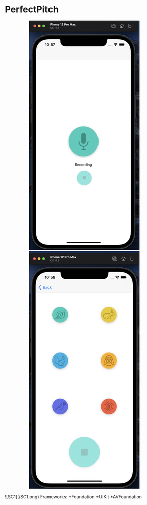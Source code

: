 # PerfectPitch


<p align="center">
  <img src="/SC1.png" width="350" title="hover text">
  <img src="/SC2.png" width="350" alt="accessibility text">
</p>
![SC1](/SC1.png)
Frameworks:
*Foundation
*UIKit
*AVFoundation

